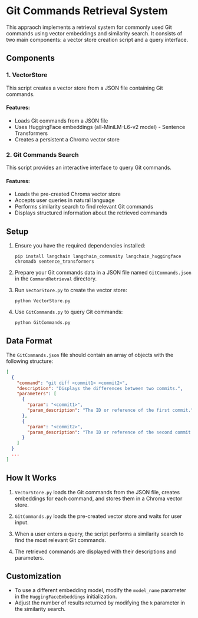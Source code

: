
# Git Commands Retrieval System

This appraoch implements a retrieval system for commonly used Git commands using vector embeddings and similarity search. It consists of two main components: a vector store creation script and a query interface.

## Components

### 1. VectorStore

This script creates a vector store from a JSON file containing Git commands.

#### Features:
- Loads Git commands from a JSON file
- Uses HuggingFace embeddings (all-MiniLM-L6-v2 model) - Sentence Transformers
- Creates a persistent a Chroma vector store


### 2. Git Commands Search

This script provides an interactive interface to query Git commands.

#### Features:
- Loads the pre-created Chroma vector store
- Accepts user queries in natural language
- Performs similarity search to find relevant Git commands
- Displays structured information about the retrieved commands

## Setup

1. Ensure you have the required dependencies installed:
   ```
   pip install langchain langchain_community langchain_huggingface chromadb sentence_transformers
   ```

2. Prepare your Git commands data in a JSON file named `GitCommands.json` in the `CommandRetrieval` directory.

3. Run `VectorStore.py` to create the vector store:

   ```
   python VectorStore.py
   ```

4. Use `GitCommands.py` to query Git commands:
   ```
   python GitCommands.py
   ```

## Data Format

The `GitCommands.json` file should contain an array of objects with the following structure:

```json
[
  {
    "command": "git diff <commit1> <commit2>",
    "description": "Displays the differences between two commits.",
    "parameters": [
      {
        "param": "<commit1>",
        "param_description": "The ID or reference of the first commit."
      },
      {
        "param": "<commit2>",
        "param_description": "The ID or reference of the second commit."
      }
    ]
  }
  ...
]
```

## How It Works

1. `VectorStore.py` loads the Git commands from the JSON file, creates embeddings for each command, and stores them in a Chroma vector store.

2. `GitCommands.py` loads the pre-created vector store and waits for user input.

3. When a user enters a query, the script performs a similarity search to find the most relevant Git commands.

4. The retrieved commands are displayed with their descriptions and parameters.

## Customization

- To use a different embedding model, modify the `model_name` parameter in the `HuggingFaceEmbeddings` initialization.
- Adjust the number of results returned by modifying the `k` parameter in the similarity search.


